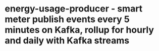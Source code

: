 # energy-usage-producer - smart meter publish events every 5 minutes on Kafka, rollup for hourly and daily with Kafka streams
